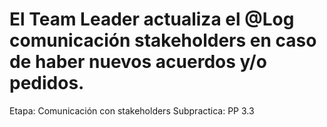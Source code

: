 # El Team Leader actualiza el @Log comunicación stakeholders en caso de haber nuevos acuerdos y/o pedidos.

Etapa: Comunicación con stakeholders
Subpractica: PP 3.3